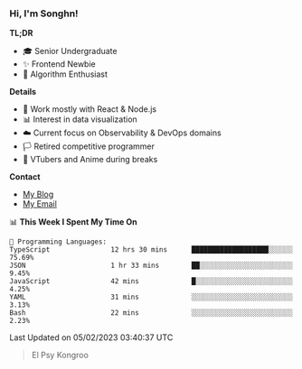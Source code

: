 ### Hi, I'm Songhn!

**TL;DR**

- 🎓 Senior Undergraduate
- ✨ Frontend Newbie
- 🎈 Algorithm Enthusiast

**Details**

- 🎯 Work mostly with React & Node.js
- 📊 Interest in data visualization
- ☁️ Current focus on Observability & DevOps domains
- 🏳️ Retired competitive programmer
- 🍵 VTubers and Anime during breaks

**Contact**
- [My Blog](https://blog.songhn.com)
- [My Email](mailto:nana7mi@duck.com)

<!--START_SECTION:waka-->
📊 **This Week I Spent My Time On** 

```text
💬 Programming Languages: 
TypeScript               12 hrs 30 mins      ███████████████████░░░░░░   75.69% 
JSON                     1 hr 33 mins        ██░░░░░░░░░░░░░░░░░░░░░░░   9.45% 
JavaScript               42 mins             █░░░░░░░░░░░░░░░░░░░░░░░░   4.25% 
YAML                     31 mins             ░░░░░░░░░░░░░░░░░░░░░░░░░   3.13% 
Bash                     22 mins             ░░░░░░░░░░░░░░░░░░░░░░░░░   2.23%

```


 Last Updated on 05/02/2023 03:40:37 UTC
<!--END_SECTION:waka-->

> El Psy Kongroo
